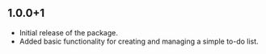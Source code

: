 ## 1.0.0+1

- Initial release of the package.
- Added basic functionality for creating and managing a simple to-do list.
